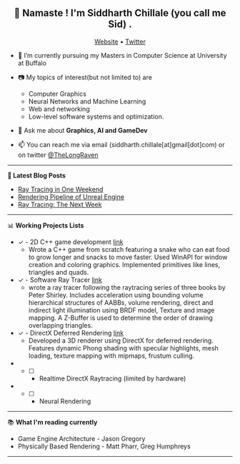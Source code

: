 <h2 align="center">👋 Namaste ! I'm Siddharth Chillale (you call me Sid) .</h2>
<p align="center">
  <a href="https://siddharthchillale.github.io/">Website</a> •
  <a href="https://twitter.com/TheLongRaven">Twitter</a>
</p>


- :water_buffalo: I’m currently pursuing my Masters in Computer Science at University at Buffalo
- :camera: My topics of interest(but not limited to) are 
  * Computer Graphics
  * Neural Networks and Machine Learning
  * Web and networking 
  * Low-level software systems and optimization.

- 💬 Ask me about **Graphics, AI and GameDev**
- 📫 You can reach me via email (siddharth.chillale[at]gmail[dot]com) or on twitter [@TheLongRaven](https://twitter.com/TheLongRaven)

-------

**📝 Latest Blog Posts**

<!-- BLOG-POST-LIST:START -->
- [Ray Tracing in One Weekend](https://siddharthchillale.github.io/projects/rt_one_weekend/)
- [Rendering Pipeline of Unreal Engine](https://siddharthchillale.github.io/blog/unreal_rendering/)
- [Ray Tracing: The Next Week](https://siddharthchillale.github.io/projects/rt_next_week/)
<!-- BLOG-POST-LIST:END -->

-------

📊 **Working Projects Lists**
<!--START_SECTION:waka-->
- &check; - 2D C++ game development [link](https://github.com/SiddharthChillale/snek_game)
  - Wrote a C++ game from scratch featuring a snake who can eat food to grow longer and snacks to move faster. Used WinAPI for window creation and coloring graphics. Implemented primitives like lines, triangles and quads. 
- &check; - Software Ray Tracer [link](https://github.com/SiddharthChillale/Ray_Tracer)
  - wrote a ray tracer following the raytracing series of three books by Peter Shirley. Includes acceleration using bounding volume hierarchical structures of AABBs, volume rendering, direct and indirect light illumination using BRDF model, Texture and image mapping. A Z-Buffer is used to determine the order of drawing overlapping triangles. 
- &check; - DirectX Deferred Rendering [link](https://github.com/SiddharthChillale/cofe-3d-renderer)
  - Developed a 3D renderer using DirectX for deferred rendering. Features dynamic Phong shading with specular highlights, mesh loading, texture mapping with mipmaps, frustum culling. 
- - [ ] - Realtime DirectX Raytracing (limited by hardware)
- - [ ] - Neural Rendering

<!--END_SECTION:waka-->

-------

:books: **What I'm reading currently**

- Game Engine Architecture - Jason Gregory
- Physically Based Rendering - Matt Pharr, Greg Humphreys
-------
